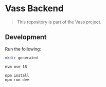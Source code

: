 # Vass Backend
> This repository is part of the Vass project.  

## Development
Run the following: 
```bash
mkdir generated

nvm use 18

npm install 
npm run dev
```

